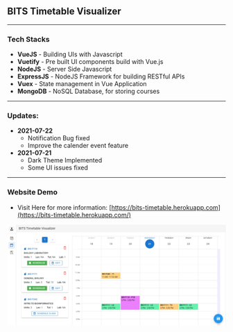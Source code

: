 ## BITS Timetable Visualizer

---

### Tech Stacks

- **VueJS** - Building UIs with Javascript
- **Vuetify** - Pre built UI components build with Vue.js
- **NodeJS** - Server Side Javascript
- **ExpressJS** - NodeJS Framework for building RESTful APIs
- **Vuex** - State management in Vue Application
- **MongoDB** - NoSQL Database, for storing courses

---

### Updates:

- **2021-07-22**
  - Notification Bug fixed
  - Improve the calender event feature
- **2021-07-21**
  - Dark Theme Implemented
  - Some UI issues fixed

---

### Website Demo

- Visit Here for more information: [https://bits-timetable.herokuapp.com](https://bits-timetable.herokuapp.com/)
  <br>

![sample](./sample.jpeg)
